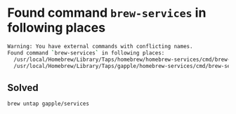 # Found command `brew-services` in following places

```bash
Warning: You have external commands with conflicting names.
Found command `brew-services` in following places:
  /usr/local/Homebrew/Library/Taps/homebrew/homebrew-services/cmd/brew-services.rb
  /usr/local/Homebrew/Library/Taps/gapple/homebrew-services/cmd/brew-services.rb
```

## Solved

```bash
brew untap gapple/services
```

